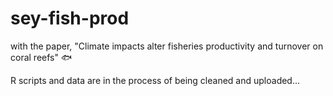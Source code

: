 # sey-fish-prod

with the paper, "Climate impacts alter fisheries productivity and turnover on coral reefs"
🐟

R scripts and data are in the process of being cleaned and uploaded...
